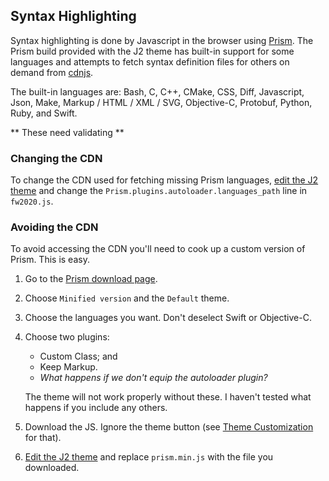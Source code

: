 ## Syntax Highlighting

Syntax highlighting is done by Javascript in the browser using [Prism](https://prismjs.com).
The Prism build provided with the J2 theme has built-in support for some languages and attempts
to fetch syntax definition files for others on demand from [cdnjs](https://cdnjs.com).

The built-in languages are: Bash, C, C++, CMake, CSS, Diff, Javascript, Json, Make, Markup /
HTML / XML / SVG, Objective-C, Protobuf, Python, Ruby, and Swift.

** These need validating **

### Changing the CDN

To change the CDN used for fetching missing Prism languages, [edit the J2 theme](???) and
change the `Prism.plugins.autoloader.languages_path` line in `fw2020.js`.

### Avoiding the CDN

To avoid accessing the CDN you'll need to cook up a custom version of Prism.  This is easy.
1. Go to the [Prism download page](https://prismjs.com/download.html).
2. Choose `Minified version` and the `Default` theme.
3. Choose the languages you want.  Don't deselect Swift or Objective-C.
4. Choose two plugins:
    * Custom Class; and
    * Keep Markup.
    * _What happens if we don't equip the autoloader plugin?_

   The theme will not work properly without these.  I haven't tested what happens if you
   include any others.
5. Download the JS.  Ignore the theme button (see [Theme Customization](???) for that).
6. [Edit the J2 theme](???) and replace `prism.min.js` with the file you downloaded.

